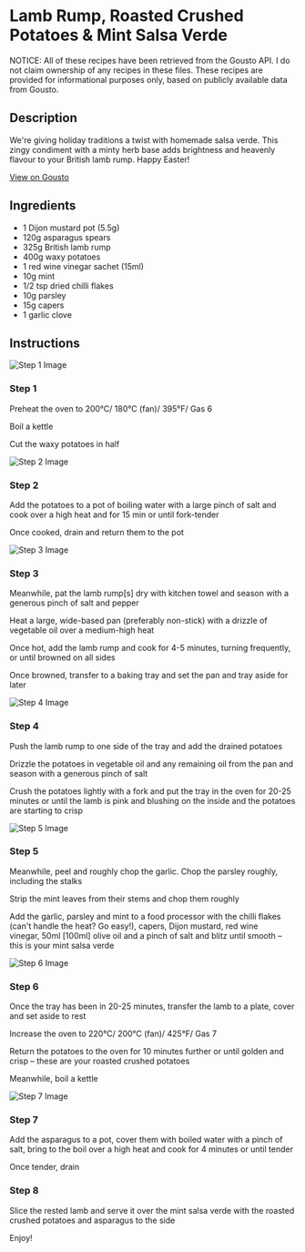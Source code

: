 # Lamb Rump, Roasted Crushed Potatoes & Mint Salsa Verde

NOTICE: All of these recipes have been retrieved from the Gousto API. I do not claim ownership of any recipes in these files. These recipes are provided for informational purposes only, based on publicly available data from Gousto.

## Description

We're giving holiday traditions a twist with homemade salsa verde. This zingy condiment with a minty herb base adds brightness and heavenly flavour to your British lamb rump. Happy Easter! 

[View on Gousto](https://www.gousto.co.uk/recipes/cookbook/lamb-rump-roasted-crushed-potatoes-mint-salsa-verde)

## Ingredients

- 1 Dijon mustard pot (5.5g)
- 120g asparagus spears
- 325g British lamb rump
- 400g waxy potatoes
- 1 red wine vinegar sachet (15ml)
- 10g mint
- 1/2 tsp dried chilli flakes
- 10g parsley
- 15g capers
- 1 garlic clove

## Instructions

![Step 1 Image](https://production-media.gousto.co.uk/cms/recipe-step-image/2067.-step-1-x200.jpg)

### Step 1

Preheat the oven to 200°C/ 180°C (fan)/ 395°F/ Gas 6

Boil a kettle

Cut the waxy potatoes in half

![Step 2 Image](https://production-media.gousto.co.uk/cms/recipe-step-image/2067.-step-2-x200.jpg)

### Step 2

Add the potatoes to a pot of boiling water with a large pinch of salt and cook over a high heat and for 15 min or until fork-tender

Once cooked, drain and return them to the pot

![Step 3 Image](https://production-media.gousto.co.uk/cms/recipe-step-image/2067.-step-3-x200.jpg)

### Step 3

Meanwhile, pat the lamb rump<span class="text-danger">[s]</span> dry with kitchen towel and season with a generous pinch of salt and pepper

Heat a large, wide-based pan (preferably non-stick) with a drizzle of vegetable oil over a medium-high heat

Once hot, add the lamb rump and cook for 4-5 minutes, turning frequently, or until browned on all sides

Once browned, transfer to a baking tray and set the pan and tray aside for later

![Step 4 Image](https://production-media.gousto.co.uk/cms/recipe-step-image/2067.-step-4-x200.jpg)

### Step 4

Push the lamb rump to one side of the tray and add the drained potatoes

Drizzle the potatoes in vegetable oil and any remaining oil from the pan and season with a generous pinch of salt

Crush the potatoes lightly with a fork and put the tray in the oven for 20-25 minutes or until the lamb is pink and blushing on the inside and the potatoes are starting to crisp

![Step 5 Image](https://production-media.gousto.co.uk/cms/recipe-step-image/2067.-step-5-x200.jpg)

### Step 5

Meanwhile, peel and roughly chop the garlic. Chop the parsley roughly, including the stalks

Strip the mint leaves from their stems and chop them roughly

Add the garlic, parsley and mint to a food processor with the chilli flakes (can't handle the heat? Go easy!), capers, Dijon mustard, red wine vinegar, 50ml <span class="text-danger">[100ml]</span> olive oil and a pinch of salt and blitz until smooth – this is your mint salsa verde

![Step 6 Image](https://production-media.gousto.co.uk/cms/recipe-step-image/2067.-step-6-x200.jpg)

### Step 6

Once the tray has been in 20-25 minutes, transfer the lamb to a plate, cover and set aside to rest

Increase the oven to 220°C/ 200°C (fan)/ 425°F/ Gas 7

Return the potatoes to the oven for 10 minutes further or until golden and crisp – these are your roasted crushed potatoes

Meanwhile, boil a kettle

![Step 7 Image](https://production-media.gousto.co.uk/cms/recipe-step-image/2067.-step-7-x200.jpg)

### Step 7

Add the asparagus to a pot, cover them with boiled water with a pinch of salt, bring to the boil over a high heat and cook for 4 minutes or until tender

Once tender, drain

### Step 8

Slice the rested lamb and serve it over the mint salsa verde with the roasted crushed potatoes and asparagus to the side

Enjoy!

